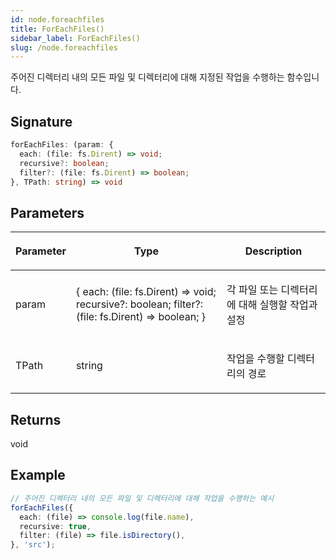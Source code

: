 ```yaml
---
id: node.foreachfiles
title: ForEachFiles()
sidebar_label: ForEachFiles()
slug: /node.foreachfiles
---
```






주어진 디렉터리 내의 모든 파일 및 디렉터리에 대해 지정된 작업을 수행하는 함수입니다.

## Signature

```typescript
forEachFiles: (param: {
  each: (file: fs.Dirent) => void;
  recursive?: boolean;
  filter?: (file: fs.Dirent) => boolean;
}, TPath: string) => void
```

## Parameters

<table><thead><tr><th>

Parameter


</th><th>

Type


</th><th>

Description


</th></tr></thead>
<tbody><tr><td>

param


</td><td>

\{ each: (file: fs.Dirent) =&gt; void; recursive?: boolean; filter?: (file: fs.Dirent) =&gt; boolean; \}


</td><td>

각 파일 또는 디렉터리에 대해 실행할 작업과 설정


</td></tr>
<tr><td>

TPath


</td><td>

string


</td><td>

작업을 수행할 디렉터리의 경로


</td></tr>
</tbody></table>

## Returns

void

## Example


```typescript
// 주어진 디렉터리 내의 모든 파일 및 디렉터리에 대해 작업을 수행하는 예시
forEachFiles({
  each: (file) => console.log(file.name),
  recursive: true,
  filter: (file) => file.isDirectory(),
}, 'src');
```

